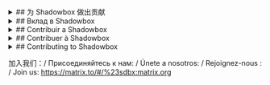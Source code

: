 <details><summary>
## 为 Shadowbox 做出贡献
</summary>

##### 在我们的空间中，我们希望您尽量减少偏见和伤害，并以良心和问责制深思熟虑地行事。 一个性能和看起来不错的平衡系统符合创作者和用户的利益；一个透明和负责任的系统服务于全人类。 愿这永远是机器学习背后的驱动力。

考虑到这一点，欢迎任何人做出贡献。 维持生命的是互惠。 回馈方式：
-在公共网络上使用Shadowbox分享积极的体验。
-在Shadowbox中指出尴尬的翻译，并建议进行编辑。
-使用Shadowbox记笔记或录制自己与我们分享。
- 描述、绘制、播放或编码Shadowbox的新功能或扩展。
- 编写或录制涉及Shadowbox的操作方法广播。
-在讨论板上回答Shadowbox用户的问题。
-帮助我们查找和修复错误，或测试我们的修复程序之后是否有效。
- 使用我们的软件，让我们知道您喜欢我们所做的！

简短而友善。 尽可能使用简单的术语。 所有语言都是允许的，尽管俄语、西班牙语、法语、汉语普通话和英语更受欢迎。
</details>

<details><summary>
## Вклад в Shadowbox
</summary>

##### В наших пространствах мы ожидаем, что вы сведете к минимуму предвзятость и вред и будете действовать вдумчиво с совестью и подотчетностью. Сбалансированная система, которая хорошо работает и выглядит, служит интересам как создателей, так и пользователей; прозрачная и ответственная система служит всему человечеству. Пусть это навсегда останется движущей силой машинного обучения.

Имея это в виду, любой желающие могут внести свой вклад. Именно взаимность поддерживает жизнь. Это взаимность. Верните:

- Обмен положительным опытом работы с Shadowbox в общедоступном Интернете.
- Указание неудобных переводов в Shadowbox и предложение редактирования.
- Делайте заметки или записывайте себя с помощью Shadowbox, чтобы поделиться с нами.
- Описание, рисование, воспроизведение или кодирование новой функции или расширения для Shadowbox.
- Написание или запись практической трансляции с использованием Shadowbox.
- Ответы на вопросы пользователей Shadowbox на доске обсуждений.
- Помочь нам найти и исправить ошибки или проверить, что наши исправления работают после этого.
- Используя наше программное обеспечение и сообщая нам, что вам понравилось то, что мы сделали!

Будьте краткими и добрыми. Используйте простые термины, где это возможно. Допускаются все языки, хотя предпочтение отдается русскому, испанскому, французскому, китайскому китайскому и английскому.
</details>

<details><summary>
## Contribuir a Shadowbox
</summary>

##### En nuestros espacios, esperamos que minimices los prejuicios y el daño y actúes cuidadosamente con conciencia y responsabilidad. Un sistema equilibrado que funciona y se ve bien sirve a los intereses tanto de los creadores como de los usuarios; un sistema transparente y responsable sirve a toda la humanidad. Que esta sea para siempre la fuerza impulsora del aprendizaje automático.

Con esto en mente, cualquiera puede contribuir. Es la reciprocidad la que sostiene la vida. Devolver por:

- Compartir una experiencia positiva con Shadowbox en la web pública.
- Señalar traducciones incómodas en Shadowbox y sugerir una edición.
- Tomar notas o grabarte a ti mismo usando Shadowbox para compartir con nosotros.
- Describir, dibujar, reproducir o codificar una nueva función o extensión para Shadowbox.
- Escribir o grabar una transmisión instructiva con Shadowbox.
- Responder a las preguntas de los usuarios de Shadowbox en el panel de discusión.
- Ayudándonos a encontrar y corregir errores, o probando que nuestras correcciones funcionen después.
- ¡Usar nuestro software y hacernos saber que has disfrutado de lo que hemos hecho!

Sé breve y amable. Utiliza términos sencillos siempre que sea posible. Se permiten todos los idiomas, aunque se prefiere el ruso, el español, el francés, el chino mandarín y el inglés.
</details>

<details><summary>
## Contribuer à Shadowbox
</summary>

##### Dans nos espaces, nous attendons de vous que vous réduisiez au minimum les préjugés et les préjudices et que vous agissiez de manière réfléchie avec conscience et responsabilité. Un système équilibré qui fonctionne et qui a fière allure sert à la fois les intérêts des créateurs et des utilisateurs ; un système transparent et responsable sert toute l'humanité. Que cela soit à jamais la force motrice de l'apprentissage automatique.

Dans cet esprit, tous sont invités à contribuer. C'est la réciprocité qui soutient la vie. Donnez en retour par :

- Partager une expérience positive avec Shadowbox sur le web public.
- Signaler des traductions maladroites dans Shadowbox et suggérer une modification.
- Prendre des notes ou vous enregistrer en utilisant Shadowbox pour les partager avec nous.
- Description, dessin, lecture ou codage d'une nouvelle fonctionnalité ou d'une nouvelle extension pour Shadowbox.
- Écrire ou enregistrer une émission explicative impliquant Shadowbox.
- Répondre aux questions des utilisateurs de Shadowbox dans le forum de discussion.
- Nous aider à trouver et à corriger les bogues, ou tester que nos correctifs fonctionnent par la suite.
- En utilisant notre logiciel et en nous faisant savoir que vous avez apprécié ce que nous avons fait !

Soyez bref et gentil. Utilisez des termes simples dans la mesure du possible. Toutes les langues sont autorisées, bien que le russe, l'espagnol, le français, le chinois mandarin et l'anglais soient préférés.
</details>

<details><summary>
## Contributing to Shadowbox
</summary>

##### In our spaces, we expect you to minimise bias and harm and act thoughtfully with conscience and accountability. A balanced system that performs and looks good serves the interest of both creators and users; a transparent and responsible system serves all humanity. May this forever be the driving force behind Machine Learning.

With this in mind, any are welcome to contribute. It is reciprocation that sustains life. Give back by:

-  Sharing a positive experience with Shadowbox on the public web.
-  Pointing out awkward translations in Shadowbox and suggesting an edit.
-  Taking notes or recording yourself using Shadowbox to share with us.
-  Describing, drawing, playing, or coding a new feature or extension for Shadowbox.
-  Writing or recording a how-to broadcast involving Shadowbox.
-  Answering questions from Shadowbox users in the discussion board.
-  Helping us find and fix bugs, or testing that our fixes work afterwards.
-  Using our software and letting us know you've enjoyed what we've made!

Be brief and be kind. Use simple terms where possible. All languages are permitted, though Russian, Spanish, French, Mandarin Chinese and English are preferred.
</details>

加入我们：/ Присоединяйтесь к нам: / Únete a nosotros: / Rejoignez-nous : / Join us:
https://matrix.to/#/%23sdbx:matrix.org
